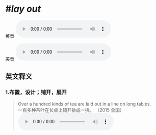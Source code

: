 # ***\#lay out*** 
英音
<audio src="./media/lay out1_AAC.aac" controls="controls"></audio>

美音
<audio src="./media/lay out2.aac" controls="controls"></audio>



  

英文释义
---
### 1.**布置，设计；铺开，展开**  

 > Over a hundred kinds of tea are laid out in a line on long tables.  
 > 一百多种茶叶在长桌上铺开排成一排。  （2015 全国）  
<audio src="./media/P250 lay4.aac" controls="controls"></audio>


